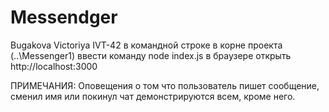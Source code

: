 # Messendger
Bugakova Victoriya IVT-42
в командной строке в корне проекта (..\Messenger1) ввести команду
node index.js
в браузере открыть
http://localhost:3000

ПРИМЕЧАНИЯ: 
Оповещения о том что пользователь пишет сообщение, сменил имя или покинул чат демонстрируются всем, кроме него.
